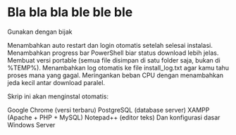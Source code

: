 # Bla bla bla ble ble ble
Gunakan dengan bijak

Menambahkan auto restart dan login otomatis setelah selesai instalasi.
Menambahkan progress bar PowerShell biar status download lebih jelas.
Membuat versi portable (semua file disimpan di satu folder saja, bukan di %TEMP%).
Menambahkan log otomatis ke file install_log.txt agar kamu tahu proses mana yang gagal.
Meringankan beban CPU dengan menambahkan jeda kecil antar download paralel.

Skrip ini akan menginstal otomatis:

Google Chrome (versi terbaru)
PostgreSQL (database server)
XAMPP (Apache + PHP + MySQL)
Notepad++ (editor teks)
Dan konfigurasi dasar Windows Server

